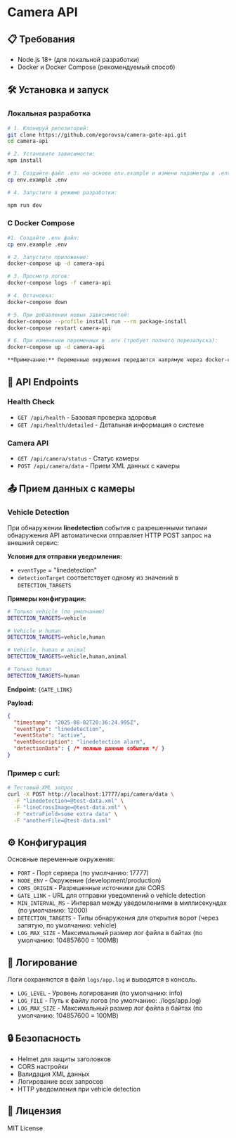 # Camera API

## 📋 Требования

- Node.js 18+ (для локальной разработки)
- Docker и Docker Compose (рекомендуемый способ)

## 🛠 Установка и запуск

### Локальная разработка



```bash
# 1. Клонируй репозиторий:
git clone https://github.com/egorovsa/camera-gate-api.git
cd camera-api

# 2. Установите зависимости:
npm install

# 3. Создайте файл .env на основе env.example и измени параметры в .env:
cp env.example .env

# 4. Запустите в режиме разработки:

npm run dev
```

### С Docker Compose



```bash
#1. Создайте .env файл:
cp env.example .env

# 2. Запустите приложение:
docker-compose up -d camera-api

# 3. Просмотр логов:
docker-compose logs -f camera-api

# 4. Остановка:
docker-compose down

# 5. При добавлении новых зависимостей:
docker-compose --profile install run --rm package-install
docker-compose restart camera-api

# 6. При изменении переменных в .env (требует полного перезапуска):
docker-compose up -d camera-api

**Примечание:** Переменные окружения передаются напрямую через docker-compose.yml, .env файл не монтируется в контейнер.
```

## 📡 API Endpoints

### Health Check

- `GET /api/health` - Базовая проверка здоровья
- `GET /api/health/detailed` - Детальная информация о системе

### Camera API

- `GET /api/camera/status` - Статус камеры
- `POST /api/camera/data` - Прием XML данных с камеры

## 📤 Прием данных с камеры

### Vehicle Detection

При обнаружении **linedetection** события с разрешенными типами обнаружения API автоматически отправляет HTTP POST запрос на внешний сервис:

**Условия для отправки уведомления:**

- `eventType` = "linedetection"
- `detectionTarget` соответствует одному из значений в `DETECTION_TARGETS`

**Примеры конфигурации:**

```bash
# Только vehicle (по умолчанию)
DETECTION_TARGETS=vehicle

# Vehicle и human
DETECTION_TARGETS=vehicle,human

# Vehicle, human и animal
DETECTION_TARGETS=vehicle,human,animal

# Только human
DETECTION_TARGETS=human
```

**Endpoint:** `{GATE_LINK}`

**Payload:**

```json
{
  "timestamp": "2025-08-02T20:36:24.995Z",
  "eventType": "linedetection",
  "eventState": "active", 
  "eventDescription": "linedetection alarm",
  "detectionData": { /* полные данные события */ }
}
```

### Пример с curl:

```bash
# Тестовый XML запрос
curl -X POST http://localhost:17777/api/camera/data \
  -F "linedetection=@test-data.xml" \
  -F "lineCrossImage=@test-data.xml" \
  -F "extraField=some extra data" \
  -F "anotherFile=@test-data.xml" 
```

## ⚙️ Конфигурация

Основные переменные окружения:

- `PORT` - Порт сервера (по умолчанию: 17777)
- `NODE_ENV` - Окружение (development/production)
- `CORS_ORIGIN` - Разрешенные источники для CORS
- `GATE_LINK` - URL для отправки уведомлений о vehicle detection
- `MIN_INTERVAL_MS` - Интервал между уведомлениями в миллисекундах (по умолчанию: 12000)
- `DETECTION_TARGETS` - Типы обнаружения для открытия ворот (через запятую, по умолчанию: vehicle)
- `LOG_MAX_SIZE` - Максимальный размер лог файла в байтах (по умолчанию: 104857600 = 100MB)

## 📝 Логирование

Логи сохраняются в файл `logs/app.log` и выводятся в консоль.
- `LOG_LEVEL` - Уровень логирования (по умолчанию: info)
- `LOG_FILE` - Путь к файлу логов (по умолчанию: ./logs/app.log)
- `LOG_MAX_SIZE` - Максимальный размер лог файла в байтах (по умолчанию: 104857600 = 100MB)

## 🔒 Безопасность

- Helmet для защиты заголовков
- CORS настройки
- Валидация XML данных
- Логирование всех запросов
- HTTP уведомления при vehicle detection

## 📄 Лицензия

MIT License
